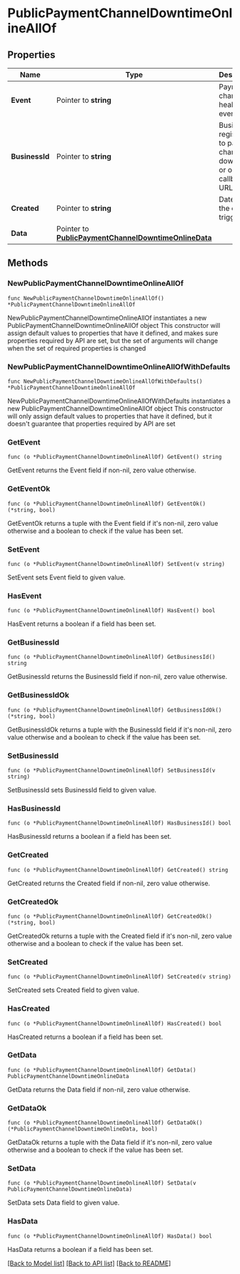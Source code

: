 # PublicPaymentChannelDowntimeOnlineAllOf

## Properties

Name | Type | Description | Notes
------------ | ------------- | ------------- | -------------
**Event** | Pointer to **string** | Payment channel health event | [optional] 
**BusinessId** | Pointer to **string** | Business ID registered to payment channel downtime or online callback URL | [optional] 
**Created** | Pointer to **string** | Date time the event is triggered | [optional] 
**Data** | Pointer to [**PublicPaymentChannelDowntimeOnlineData**](PublicPaymentChannelDowntimeOnlineData.md) |  | [optional] 

## Methods

### NewPublicPaymentChannelDowntimeOnlineAllOf

`func NewPublicPaymentChannelDowntimeOnlineAllOf() *PublicPaymentChannelDowntimeOnlineAllOf`

NewPublicPaymentChannelDowntimeOnlineAllOf instantiates a new PublicPaymentChannelDowntimeOnlineAllOf object
This constructor will assign default values to properties that have it defined,
and makes sure properties required by API are set, but the set of arguments
will change when the set of required properties is changed

### NewPublicPaymentChannelDowntimeOnlineAllOfWithDefaults

`func NewPublicPaymentChannelDowntimeOnlineAllOfWithDefaults() *PublicPaymentChannelDowntimeOnlineAllOf`

NewPublicPaymentChannelDowntimeOnlineAllOfWithDefaults instantiates a new PublicPaymentChannelDowntimeOnlineAllOf object
This constructor will only assign default values to properties that have it defined,
but it doesn't guarantee that properties required by API are set

### GetEvent

`func (o *PublicPaymentChannelDowntimeOnlineAllOf) GetEvent() string`

GetEvent returns the Event field if non-nil, zero value otherwise.

### GetEventOk

`func (o *PublicPaymentChannelDowntimeOnlineAllOf) GetEventOk() (*string, bool)`

GetEventOk returns a tuple with the Event field if it's non-nil, zero value otherwise
and a boolean to check if the value has been set.

### SetEvent

`func (o *PublicPaymentChannelDowntimeOnlineAllOf) SetEvent(v string)`

SetEvent sets Event field to given value.

### HasEvent

`func (o *PublicPaymentChannelDowntimeOnlineAllOf) HasEvent() bool`

HasEvent returns a boolean if a field has been set.

### GetBusinessId

`func (o *PublicPaymentChannelDowntimeOnlineAllOf) GetBusinessId() string`

GetBusinessId returns the BusinessId field if non-nil, zero value otherwise.

### GetBusinessIdOk

`func (o *PublicPaymentChannelDowntimeOnlineAllOf) GetBusinessIdOk() (*string, bool)`

GetBusinessIdOk returns a tuple with the BusinessId field if it's non-nil, zero value otherwise
and a boolean to check if the value has been set.

### SetBusinessId

`func (o *PublicPaymentChannelDowntimeOnlineAllOf) SetBusinessId(v string)`

SetBusinessId sets BusinessId field to given value.

### HasBusinessId

`func (o *PublicPaymentChannelDowntimeOnlineAllOf) HasBusinessId() bool`

HasBusinessId returns a boolean if a field has been set.

### GetCreated

`func (o *PublicPaymentChannelDowntimeOnlineAllOf) GetCreated() string`

GetCreated returns the Created field if non-nil, zero value otherwise.

### GetCreatedOk

`func (o *PublicPaymentChannelDowntimeOnlineAllOf) GetCreatedOk() (*string, bool)`

GetCreatedOk returns a tuple with the Created field if it's non-nil, zero value otherwise
and a boolean to check if the value has been set.

### SetCreated

`func (o *PublicPaymentChannelDowntimeOnlineAllOf) SetCreated(v string)`

SetCreated sets Created field to given value.

### HasCreated

`func (o *PublicPaymentChannelDowntimeOnlineAllOf) HasCreated() bool`

HasCreated returns a boolean if a field has been set.

### GetData

`func (o *PublicPaymentChannelDowntimeOnlineAllOf) GetData() PublicPaymentChannelDowntimeOnlineData`

GetData returns the Data field if non-nil, zero value otherwise.

### GetDataOk

`func (o *PublicPaymentChannelDowntimeOnlineAllOf) GetDataOk() (*PublicPaymentChannelDowntimeOnlineData, bool)`

GetDataOk returns a tuple with the Data field if it's non-nil, zero value otherwise
and a boolean to check if the value has been set.

### SetData

`func (o *PublicPaymentChannelDowntimeOnlineAllOf) SetData(v PublicPaymentChannelDowntimeOnlineData)`

SetData sets Data field to given value.

### HasData

`func (o *PublicPaymentChannelDowntimeOnlineAllOf) HasData() bool`

HasData returns a boolean if a field has been set.


[[Back to Model list]](../README.md#documentation-for-models) [[Back to API list]](../README.md#documentation-for-api-endpoints) [[Back to README]](../README.md)


